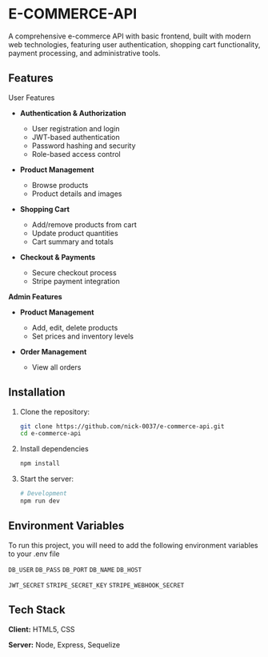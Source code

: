 
# E-COMMERCE-API

A comprehensive e-commerce API with basic frontend, built with modern web technologies, featuring user authentication, shopping cart functionality, payment processing, and administrative tools.




## Features

User Features

 - **Authentication & Authorization**

    - User registration and login
    - JWT-based authentication
    - Password hashing and security
    - Role-based access control


- **Product Management**

    - Browse products
    - Product details and images


- **Shopping Cart**

    - Add/remove products from cart
    - Update product quantities
    - Cart summary and totals


- **Checkout & Payments**

    - Secure checkout process
    - Stripe payment integration

**Admin Features**

- **Product Management**

    - Add, edit, delete products
    - Set prices and inventory levels

- **Order Management**

    - View all orders



## Installation

1. Clone the repository:
   ```bash
   git clone https://github.com/nick-0037/e-commerce-api.git
   cd e-commerce-api
   ```

2. Install dependencies

    ```bash
    npm install
    ```
    
4. Start the server:

    ```bash
    # Development
    npm run dev
    ```


## Environment Variables

To run this project, you will need to add the following environment variables to your .env file

`DB_USER`
`DB_PASS`
`DB_PORT`
`DB_NAME`
`DB_HOST`

`JWT_SECRET`
`STRIPE_SECRET_KEY`
`STRIPE_WEBHOOK_SECRET`
## Tech Stack

**Client:** HTML5, CSS

**Server:** Node, Express, Sequelize


